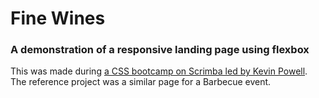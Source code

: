 # Fine Wines
### A demonstration of a responsive landing page using flexbox

This was made during [a CSS bootcamp on Scrimba led by Kevin Powell](https://scrimba.com/g/gresponsive). 
The reference project was a similar page for a Barbecue event.
